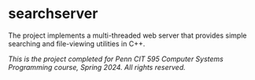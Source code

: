 # searchserver

The project implements a multi-threaded web server that provides simple searching and file-viewing utilities in C++.

_This is the project completed for Penn CIT 595 Computer Systems Programming course, Spring 2024. All rights reserved._
